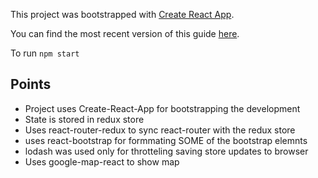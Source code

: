 This project was bootstrapped with [Create React App](https://github.com/facebookincubator/create-react-app).

You can find the most recent version of this guide [here](https://github.com/facebookincubator/create-react-app/blob/master/packages/react-scripts/template/README.md).

To run `npm start`



## Points

- Project uses Create-React-App for bootstrapping the development
- State is stored in redux store
- Uses react-router-redux to sync react-router with the redux store
- uses react-bootstrap for formmating SOME of the bootstrap elemnts
- lodash was used only for throtteling saving store updates to browser
- Uses google-map-react to show map





